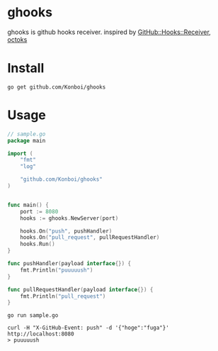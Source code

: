 # ghooks

ghooks is github hooks receiver. inspired by [GitHub::Hooks::Receiver](https://github.com/Songmu/Github-Hooks-Receiver), [octoks](https://github.com/hisaichi5518/octoks)


# Install

```
go get github.com/Konboi/ghooks
```

# Usage

```go
// sample.go
package main

import (
    "fmt"
    "log"

    "github.com/Konboi/ghooks"
)


func main() {
    port := 8080
    hooks := ghooks.NewServer(port)

    hooks.On("push", pushHandler)
    hooks.On("pull_request", pullRequestHandler)
    hooks.Run()
}

func pushHandler(payload interface{}) {
    fmt.Println("puuuuush")
}

func pullRequestHandler(payload interface{}) {
    fmt.Println("pull_request")
}
```

```
go run sample.go
```

```
curl -H "X-GitHub-Event: push" -d '{"hoge":"fuga"}' http://localhost:8080
> puuuuush
```
